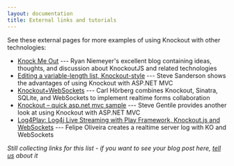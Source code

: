 ```yaml
---
layout: documentation
title: External links and tutorials
---
```


See these external pages for more examples of using Knockout with other technologies:

 * [Knock Me Out](http://www.knockmeout.net) --- Ryan Niemeyer's excellent blog containing ideas, thoughts, and discussion about KnockoutJS and related technologies
 * [Editing a variable-length list, Knockout-style](http://blog.stevensanderson.com/2010/07/12/editing-a-variable-length-list-knockout-style/) --- Steve Sanderson shows the advantages of using Knockout with ASP.NET MVC
 * [Knockout+WebSockets](http://github.com/carlhoerberg/knockout-websocket-example) --- Carl Hörberg combines Knockout, Sinatra, SQLite, and WebSockets to implement realtime forms collaboration
 * [Knockout – quick asp.net mvc sample](http://blogger.forgottenskies.com/?p=638) --- Steve Gentile provides another look at using Knockout with ASP.NET MVC
 * [Log4Play: Log4j Live Streaming with Play Framework, Knockout.js and WebSockets](http://geeks.aretotally.in/log4play-log4j-ui-mashed-up-with-play-framework-knockout-js-and-websockets) --- Felipe Oliveira creates a realtime server log with KO and WebSockets
 
*Still collecting links for this list - if you want to see your blog post here, [tell us](http://groups.google.com/group/knockoutjs) about it*